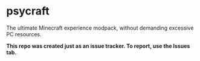 # psycraft
The ultimate Minecraft experience modpack, without demanding excessive PC resources.

**This repo was created just as an issue tracker. To report, use the Issues tab.**
